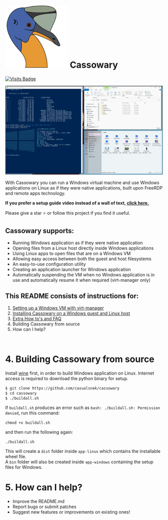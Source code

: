 # <img src="app-linux/src/cassowary/gui/extrares/cassowary.svg" alt="Logo" width="200"/>  Cassowary 

[![Visits Badge](https://badges.pufler.dev/visits/casualsnek/cassowary)](https://github.com/casualsnek)

![App Demo GIF](docs/img/app-preview.gif)

With Cassowary you can run a Windows virtual machine and use Windows applications on Linux as if they were native applications, built upon FreeRDP and remote apps technology.

**If you prefer a setup guide video instead of a wall of text, [click here.](https://www.youtube.com/watch?v=ftq-c_VgmK0)**

Please give a star ⭐ or follow this project if you find it useful.

## Cassowary supports:
 - Running Windows application as if they were native application
 - Opening files from a Linux host directly inside Windows applications
 - Using Linux apps to open files that are on a Windows VM
 - Allowing easy access between both the guest and host filesystems
 - An easy-to-use configuration utility
 - Creating an application launcher for Windows application
 - Automatically suspending the VM when no Windows application is in use and automatically resume it when required (virt-manager only)

## This README consists of instructions for:
1. [Setting up a Windows VM with virt-manager](docs/1-virt-manager.md)
2. [Installing Cassowary on a Windows guest and Linux host](docs/2-cassowary-install.md)
3. [Extra How to's and FAQ](docs/3-faq.md)
4. Building Cassowary from source
5. How can I help?

<br>


# 4. Building Cassowary from source
Install [wine](https://wiki.winehq.org/Download) first, in order to build Windows application on Linux. Internet access is required to download the python binary for setup. 

```
$ git clone https://github.com/casualsnek/cassowary
$ cd cassowary
$ ./buildall.sh
```
If `buildall.sh` produces an error such as `bash: ./buildall.sh: Permission denied`, run this command:
```
chmod +x buildall.sh
```
and then run the following again:
```
./buildall.sh
```

This will create a `dist` folder inside `app-linux` which contains the installable wheel file.  
A `bin` folder will also be created inside `app-windows` containing the setup files for Windows.

# 5. How can I help?
- Improve the README.md
- Report bugs or submit patches
- Suggest new features or improvements on existing ones!

